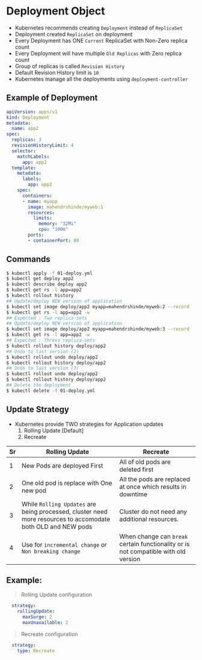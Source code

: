 # Deployment Object
 
- Kubernetes recommends creating `Deployment` instead of `ReplicaSet`
- Deployment created `ReplicaSet` on deployment
- Every Deployment has ONE `Current` ReplicaSet with Non-Zero replica count
- Every Deployment will have multiple `Old Replicas` with Zero replica count
- Group of replicas is called `Revision History`
- Default Revision History limit is `10`
- Kubernetes manage all the deployments using `deployment-controller`

## Example of Deployment

```yaml
apiVersion: apps/v1
kind: Deployment
metadata:
  name: app2
spec:
  replicas: 3
  revisionHistoryLimit: 4
  selector:
    matchLabels:
      app: app2
  template:
    metadata:
      labels:
        app: app2
    spec:
      containers:
      - name: myapp
        image: mahendrshinde/myweb:1
        resources:
          limits:
            memory: "32Mi"
            cpu: "100m"
        ports:
        - containerPort: 80
```

## Commands

```bash
$ kubectl apply -f 01-deploy.yml
$ kubectl get deploy app2
$ kubectl describe deploy app2
$ kubectl get rs -l app=app2
$ kubectl rollout history
## Update/deploy NEW version of application
$ kubectl set image deploy/app2 myapp=mahendrshinde/myweb:2 --record
$ kubectl get rs -l app=app2 -w
## Expected : Two replica-sets 
## Update/deploy NEW version of application
$ kubectl set image deploy/app2 myapp=mahendrshinde/myweb:3 --record
$ kubectl get rs -l app=app2 -w
## Expected : Thress replica-sets 
$ kubectl rollout history deploy/app2
## Undo to last version (2)
$ kubectl rollout undo deploy/app2
$ kubectl rollout history deploy/app2
## Undo to last version (3)
$ kubectl rollout undo deploy/app2
$ kubectl rollout history deploy/app2
## Delete the deployment
$ kubectl delete -f 01-deploy.yml
```


## Update Strategy

- Kubernetes provide TWO strategies for Application updates
    1. Rolling Update [Default]
    1. Recreate


Sr | Rolling Update | Recreate
---|------------|----------------
1 | New Pods are deployed First | All of old pods are deleted first
2 | One old pod is replace with One new pod | All the pods are replaced at once which results in downtime
3 | While `Rolling Updates` are being processed, cluster need more resources to accomodate both OLD and NEW pods | Cluster do not need any additional resources.
4 | Use for `incremental change` or `Non breaking change` | When change can `break` certain functionality or is not compatible with old version

## Example:

> Rolling Update configuration

```yaml
  strategy:
    rollingUpdate:
      maxSurge: 2
      maxUnavailable: 2
```

> Recreate configuration

```yaml
  strategy:
    type: Recreate
```


